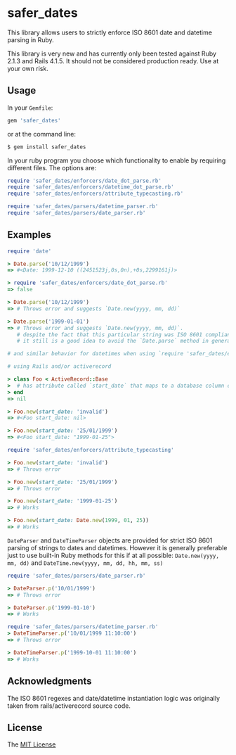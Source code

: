 # safer_dates

This library allows users to strictly enforce ISO 8601 date and datetime
parsing in Ruby.

This library is very new and has currently only been tested against Ruby 2.1.3
and Rails 4.1.5. It should not be considered production ready. Use at your own
risk.


## Usage

In your `Gemfile`:

```ruby
gem 'safer_dates'
```

or at the command line:

```sh
$ gem install safer_dates
```

In your ruby program you choose which functionality to enable by requiring different files. The options are:

```ruby
require 'safer_dates/enforcers/date_dot_parse.rb'
require 'safer_dates/enforcers/datetime_dot_parse.rb'
require 'safer_dates/enforcers/attribute_typecasting.rb'

require 'safer_dates/parsers/datetime_parser.rb'
require 'safer_dates/parsers/date_parser.rb'
```

## Examples

```ruby
require 'date'

> Date.parse('10/12/1999')
=> #<Date: 1999-12-10 ((2451523j,0s,0n),+0s,2299161j)>

> require 'safer_dates/enforcers/date_dot_parse.rb'
=> false

> Date.parse('10/12/1999')
=> # Throws error and suggests `Date.new(yyyy, mm, dd)`

> Date.parse('1999-01-01')
=> # Throws error and suggests `Date.new(yyyy, mm, dd)`.
   # despite the fact that this particular string was ISO 8601 compliant,
   # it still is a good idea to avoid the `Date.parse` method in general.

# and similar behavior for datetimes when using `require 'safer_dates/enforcers/datetime_dot_parse.rb'`
```

```ruby
# using Rails and/or activerecord

> class Foo < ActiveRecord::Base
>  # has attribute called `start_date` that maps to a database column of type date
> end
=> nil

> Foo.new(start_date: 'invalid')
=> #<Foo start_date: nil>

> Foo.new(start_date: '25/01/1999')
=> #<Foo start_date: "1999-01-25">

require 'safer_dates/enforcers/attribute_typecasting'

> Foo.new(start_date: 'invalid')
=> # Throws error

> Foo.new(start_date: '25/01/1999')
=> # Throws error

> Foo.new(start_date: '1999-01-25')
=> # Works

> Foo.new(start_date: Date.new(1999, 01, 25))
=> # Works
```

`DateParser` and `DateTimeParser` objects are provided for strict ISO 8601
parsing of strings to dates and datetimes. However it is generally preferable
just to use built-in Ruby methods for this if at all possible: 
`Date.new(yyyy, mm, dd)` and `DateTime.new(yyyy, mm, dd, hh, mm, ss)`

```ruby
require 'safer_dates/parsers/date_parser.rb'

> DateParser.p('10/01/1999')
=> # Throws error

> DateParser.p('1999-01-10')
=> # Works
```

```ruby
require 'safer_dates/parsers/datetime_parser.rb'
> DateTimeParser.p('10/01/1999 11:10:00')
=> # Throws error

> DateTimeParser.p('1999-10-01 11:10:00')
=> # Works
```


## Acknowledgments

The ISO 8601 regexes and date/datetime instantiation logic was originally taken
from rails/activerecord source code.

## License

The [MIT License](LICENSE.txt)
